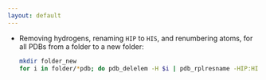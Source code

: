 ```yaml
---
layout: default
---
```


* Removing hydrogens, renaming `HIP` to `HIS`, and renumbering atoms, for all PDBs from a folder to a new folder:

  ```bash
  mkdir folder_new
  for i in folder/*pdb; do pdb_delelem -H $i | pdb_rplresname -HIP:HIS | pdb_reatom -1 | pdb_tidy > folder_new/$(basename $i); done
  ```
